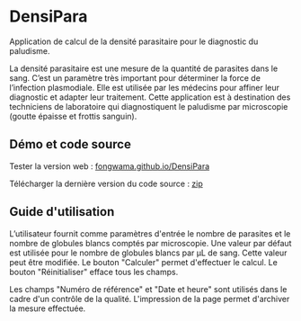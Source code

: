 # DensiPara

Application de calcul de la densité parasitaire pour le diagnostic du paludisme. 

La densité parasitaire est une mesure de la quantité de parasites dans le sang. C’est un paramètre très important pour déterminer la force de l’infection plasmodiale. Elle est utilisée par les médecins pour affiner leur diagnostic et adapter leur traitement. Cette application est à destination des techniciens de laboratoire qui diagnostiquent le paludisme par microscopie (goutte épaisse et frottis sanguin).

## Démo et code source

Tester la version web : [fongwama.github.io/DensiPara](http://fongwama.github.io/DensiPara/)

Télécharger la dernière version du code source : [zip](https://github.com/fongwama/DensiPara/archive/master.zip)

## Guide d'utilisation

L’utilisateur fournit comme paramètres d'entrée le nombre de parasites et le nombre de globules blancs comptés par microscopie. Une valeur par défaut est utilisée pour le nombre de globules blancs par µL de sang. Cette valeur peut être modifiée. Le bouton "Calculer" permet d'effectuer le calcul. Le bouton "Réinitialiser" efface tous les champs.

Les champs "Numéro de référence" et "Date et heure" sont utilisés dans le cadre d'un contrôle de la qualité. L'impression de la page permet d'archiver la mesure effectuée.


